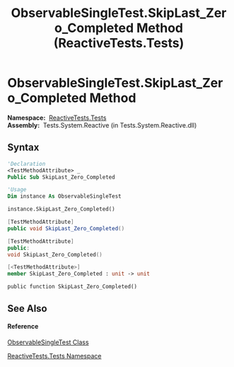 ﻿---
title: ObservableSingleTest.SkipLast_Zero_Completed Method  (ReactiveTests.Tests)
TOCTitle: SkipLast_Zero_Completed Method
ms:assetid: M:ReactiveTests.Tests.ObservableSingleTest.SkipLast_Zero_Completed
ms:mtpsurl: https://msdn.microsoft.com/en-us/library/reactivetests.tests.observablesingletest.skiplast_zero_completed(v=VS.103)
ms:contentKeyID: 36619788
ms.date: 06/28/2011
mtps_version: v=VS.103
f1_keywords:
- ReactiveTests.Tests.ObservableSingleTest.SkipLast_Zero_Completed
dev_langs:
- CSharp
- JScript
- VB
- FSharp
- c++
---

# ObservableSingleTest.SkipLast\_Zero\_Completed Method

**Namespace:**  [ReactiveTests.Tests](hh289046\(v=vs.103\).md)  
**Assembly:**  Tests.System.Reactive (in Tests.System.Reactive.dll)

## Syntax

``` vb
'Declaration
<TestMethodAttribute> _
Public Sub SkipLast_Zero_Completed
```

``` vb
'Usage
Dim instance As ObservableSingleTest

instance.SkipLast_Zero_Completed()
```

``` csharp
[TestMethodAttribute]
public void SkipLast_Zero_Completed()
```

``` c++
[TestMethodAttribute]
public:
void SkipLast_Zero_Completed()
```

``` fsharp
[<TestMethodAttribute>]
member SkipLast_Zero_Completed : unit -> unit 
```

``` jscript
public function SkipLast_Zero_Completed()
```

## See Also

#### Reference

[ObservableSingleTest Class](hh315143\(v=vs.103\).md)

[ReactiveTests.Tests Namespace](hh289046\(v=vs.103\).md)


